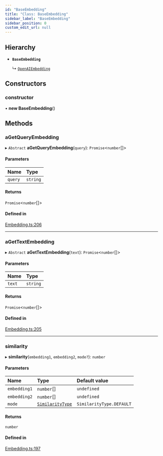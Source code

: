 ```yaml
---
id: "BaseEmbedding"
title: "Class: BaseEmbedding"
sidebar_label: "BaseEmbedding"
sidebar_position: 0
custom_edit_url: null
---
```


## Hierarchy

- **`BaseEmbedding`**

  ↳ [`OpenAIEmbedding`](OpenAIEmbedding.md)

## Constructors

### constructor

• **new BaseEmbedding**()

## Methods

### aGetQueryEmbedding

▸ `Abstract` **aGetQueryEmbedding**(`query`): `Promise`<`number`[]\>

#### Parameters

| Name | Type |
| :------ | :------ |
| `query` | `string` |

#### Returns

`Promise`<`number`[]\>

#### Defined in

[Embedding.ts:206](https://github.com/run-llama/llamascript/blob/6ea89db/packages/core/src/Embedding.ts#L206)

___

### aGetTextEmbedding

▸ `Abstract` **aGetTextEmbedding**(`text`): `Promise`<`number`[]\>

#### Parameters

| Name | Type |
| :------ | :------ |
| `text` | `string` |

#### Returns

`Promise`<`number`[]\>

#### Defined in

[Embedding.ts:205](https://github.com/run-llama/llamascript/blob/6ea89db/packages/core/src/Embedding.ts#L205)

___

### similarity

▸ **similarity**(`embedding1`, `embedding2`, `mode?`): `number`

#### Parameters

| Name | Type | Default value |
| :------ | :------ | :------ |
| `embedding1` | `number`[] | `undefined` |
| `embedding2` | `number`[] | `undefined` |
| `mode` | [`SimilarityType`](../enums/SimilarityType.md) | `SimilarityType.DEFAULT` |

#### Returns

`number`

#### Defined in

[Embedding.ts:197](https://github.com/run-llama/llamascript/blob/6ea89db/packages/core/src/Embedding.ts#L197)
